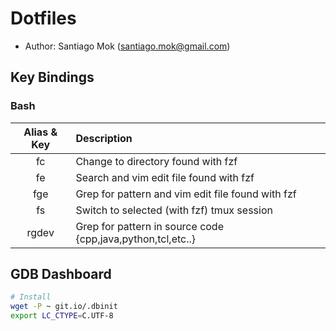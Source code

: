# Dotfiles
* Author: Santiago Mok (santiago.mok@gmail.com)

## Key Bindings
### Bash
| Alias & Key | Description |
| :---: | :---  |
| fc          | Change to directory found with fzf                               |
| fe          | Search and vim edit file found with fzf                          |
| fge         | Grep for pattern and vim edit file found with fzf                |
| fs          | Switch to selected (with fzf) tmux session                       |
| rgdev       | Grep for pattern in source code {cpp,java,python,tcl,etc..}      |


## GDB Dashboard
```bash
# Install
wget -P ~ git.io/.dbinit
export LC_CTYPE=C.UTF-8
```

